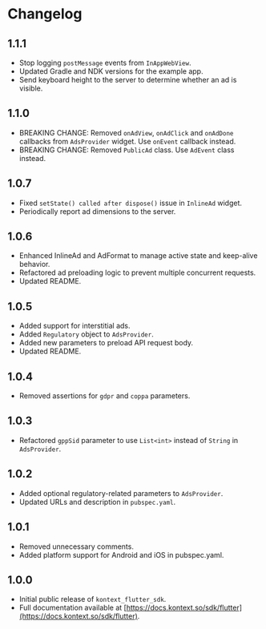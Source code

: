 # Changelog

## 1.1.1
* Stop logging `postMessage` events from `InAppWebView`.
* Updated Gradle and NDK versions for the example app.
* Send keyboard height to the server to determine whether an ad is visible.

## 1.1.0

* BREAKING CHANGE: Removed `onAdView`, `onAdClick` and `onAdDone` callbacks from `AdsProvider` widget. Use `onEvent` callback instead.
* BREAKING CHANGE: Removed `PublicAd` class. Use `AdEvent` class instead.

## 1.0.7

* Fixed `setState() called after dispose()` issue in `InlineAd` widget.
* Periodically report ad dimensions to the server.

## 1.0.6

* Enhanced InlineAd and AdFormat to manage active state and keep-alive behavior.
* Refactored ad preloading logic to prevent multiple concurrent requests.
* Updated README.

## 1.0.5

* Added support for interstitial ads.
* Added `Regulatory` object to `AdsProvider`.
* Added new parameters to preload API request body.
* Updated README.

## 1.0.4

* Removed assertions for `gdpr` and `coppa` parameters.

## 1.0.3

* Refactored `gppSid` parameter to use `List<int>` instead of `String` in `AdsProvider`.

## 1.0.2

* Added optional regulatory-related parameters to `AdsProvider`.
* Updated URLs and description in `pubspec.yaml`.

## 1.0.1

* Removed unnecessary comments.
* Added platform support for Android and iOS in pubspec.yaml.

## 1.0.0

* Initial public release of `kontext_flutter_sdk`.
* Full documentation available at [https://docs.kontext.so/sdk/flutter](https://docs.kontext.so/sdk/flutter).
